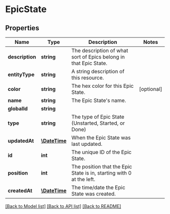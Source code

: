 # EpicState

## Properties
Name | Type | Description | Notes
------------ | ------------- | ------------- | -------------
**description** | **string** | The description of what sort of Epics belong in that Epic State. | 
**entityType** | **string** | A string description of this resource. | 
**color** | **string** | The hex color for this Epic State. | [optional] 
**name** | **string** | The Epic State&#x27;s name. | 
**globalId** | **string** |  | 
**type** | **string** | The type of Epic State (Unstarted, Started, or Done) | 
**updatedAt** | [**\DateTime**](\DateTime.md) | When the Epic State was last updated. | 
**id** | **int** | The unique ID of the Epic State. | 
**position** | **int** | The position that the Epic State is in, starting with 0 at the left. | 
**createdAt** | [**\DateTime**](\DateTime.md) | The time/date the Epic State was created. | 

[[Back to Model list]](../../README.md#documentation-for-models) [[Back to API list]](../../README.md#documentation-for-api-endpoints) [[Back to README]](../../README.md)

